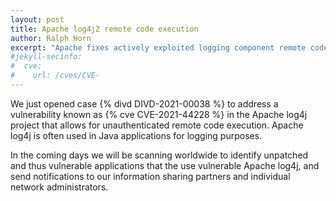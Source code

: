 ```yaml
---
layout: post
title: Apache log4j2 remote code execution
author: Ralph Horn
excerpt: "Apache fixes actively exploited logging component remote code excution zero-day"
#jekyll-secinfo:
#  cve:
#    url: /cves/CVE-
---
```

We just opened case {% divd DIVD-2021-00038 %} to address a vulnerability known as {% cve CVE-2021-44228 %} in the Apache log4j project that allows for unauthenticated remote code execution.
Apache log4j is often used in Java applications for logging purposes. 

In the coming days we will be scanning worldwide to identify unpatched and thus vulnerable applications that the use vulnerable Apache log4j, and send notifications to our information sharing partners and individual network administrators.
